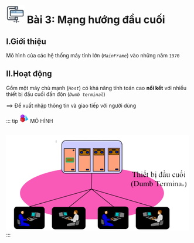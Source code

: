 # <img src="https://raw.githubusercontent.com/Zenfection/Image/master/2021/07/26-23-40-12-icons8-wired_network_connection.png" width="50"> Bài 3: Mạng hướng đầu cuối 

## I.Giới thiệu

Mô hình của các hệ thống máy tính lớn (*`MainFrame`*) vào những năm `1970`

## II.Hoạt động

Gồm một máy chủ mạnh (*`Host`*) có khả năng tính toán cao **nối kết** với nhiều thiết bị đầu cuối đần độn (*`Dumb terminal`*) 

==> Để xuất nhập thông tin và giao tiếp với người dùng 

::: tip <img src="https://raw.githubusercontent.com/Zenfection/Image/master/2021/08/02-22-22-32-icons8-object.png" width="25"> MÔ HÌNH

<br>

<img src="https://raw.githubusercontent.com/Zenfection/Image/master/2021/07/26-23-39-18-Screen_Shot_2021-07-26_at_23.38.38-removebg-preview.png" width="500">
:::
